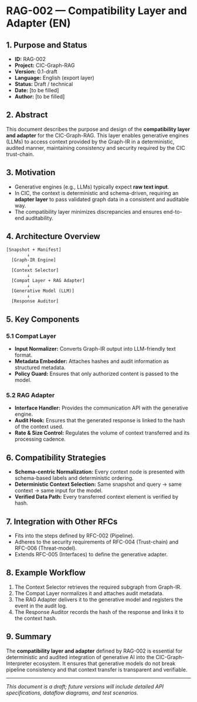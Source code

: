 # RAG-002 — Compatibility Layer and Adapter (EN)

## 1. Purpose and Status

* **ID:** RAG-002
* **Project:** CIC-Graph-RAG
* **Version:** 0.1-draft
* **Language:** English (export layer)
* **Status:** Draft / technical
* **Date:** [to be filled]
* **Author:** [to be filled]

## 2. Abstract

This document describes the purpose and design of the **compatibility layer and adapter** for the CIC-Graph-RAG. This layer enables generative engines (LLMs) to access context provided by the Graph-IR in a deterministic, audited manner, maintaining consistency and security required by the CIC trust-chain.

## 3. Motivation

* Generative engines (e.g., LLMs) typically expect **raw text input**.
* In CIC, the context is deterministic and schema-driven, requiring an **adapter layer** to pass validated graph data in a consistent and auditable way.
* The compatibility layer minimizes discrepancies and ensures end-to-end auditability.

## 4. Architecture Overview

```
[Snapshot + Manifest]
        ↓
  [Graph-IR Engine]
        ↓
  [Context Selector]
        ↓
  [Compat Layer + RAG Adapter]
        ↓
  [Generative Model (LLM)]
        ↓
  [Response Auditor]
```

## 5. Key Components

### 5.1 Compat Layer

* **Input Normalizer:** Converts Graph-IR output into LLM-friendly text format.
* **Metadata Embedder:** Attaches hashes and audit information as structured metadata.
* **Policy Guard:** Ensures that only authorized content is passed to the model.

### 5.2 RAG Adapter

* **Interface Handler:** Provides the communication API with the generative engine.
* **Audit Hook:** Ensures that the generated response is linked to the hash of the context used.
* **Rate & Size Control:** Regulates the volume of context transferred and its processing cadence.

## 6. Compatibility Strategies

* **Schema-centric Normalization:** Every context node is presented with schema-based labels and deterministic ordering.
* **Deterministic Context Selection:** Same snapshot and query → same context → same input for the model.
* **Verified Data Path:** Every transferred context element is verified by hash.

## 7. Integration with Other RFCs

* Fits into the steps defined by RFC-002 (Pipeline).
* Adheres to the security requirements of RFC-004 (Trust-chain) and RFC-006 (Threat-model).
* Extends RFC-005 (Interfaces) to define the generative adapter.

## 8. Example Workflow

1. The Context Selector retrieves the required subgraph from Graph-IR.
2. The Compat Layer normalizes it and attaches audit metadata.
3. The RAG Adapter delivers it to the generative model and registers the event in the audit log.
4. The Response Auditor records the hash of the response and links it to the context hash.

## 9. Summary

The **compatibility layer and adapter** defined by RAG-002 is essential for deterministic and audited integration of generative AI into the CIC-Graph-Interpreter ecosystem. It ensures that generative models do not break pipeline consistency and that context transfer is transparent and verifiable.

---

*This document is a draft; future versions will include detailed API specifications, dataflow diagrams, and test scenarios.*
